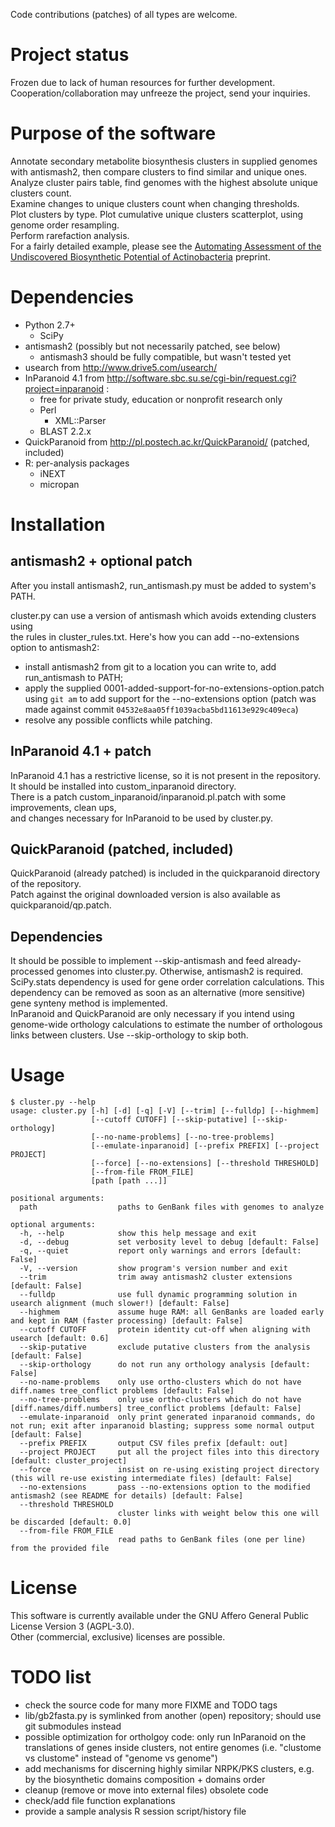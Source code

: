 Code contributions (patches) of all types are welcome.

Project status
==============
Frozen due to lack of human resources for further development.
Cooperation/collaboration may unfreeze the project, send your inquiries.

Purpose of the software
=======================
Annotate secondary metabolite biosynthesis clusters in supplied genomes with antismash2,
then compare clusters to find similar and unique ones.  
Analyze cluster pairs table, find genomes with the highest absolute unique clusters count.  
Examine changes to unique clusters count when changing thresholds.  
Plot clusters by type. Plot cumulative unique clusters scatterplot, using genome order resampling.  
Perform rarefaction analysis.  
For a fairly detailed example, please see the [Automating Assessment of the Undiscovered Biosynthetic Potential of Actinobacteria](http://biorxiv.org/content/early/2016/01/07/036087) preprint.

Dependencies
============
* Python 2.7+
    * SciPy
* antismash2 (possibly but not necessarily patched, see below)
    * antismash3 should be fully compatible, but wasn't tested yet
* usearch from http://www.drive5.com/usearch/
* InParanoid 4.1 from http://software.sbc.su.se/cgi-bin/request.cgi?project=inparanoid :
    * free for private study, education or nonprofit research only
    * Perl
        * XML::Parser
    * BLAST 2.2.x
* QuickParanoid from http://pl.postech.ac.kr/QuickParanoid/ (patched, included)
* R: per-analysis packages
    * iNEXT
    * micropan

Installation
============

antismash2 + optional patch
---------------------------
After you install antismash2, run_antismash.py must be added to system's PATH.

cluster.py can use a version of antismash which avoids extending clusters using  
the rules in cluster_rules.txt. Here's how you can add --no-extensions option to antismash2:

- install antismash2 from git to a location you can write to, add run_antismash
  to PATH;
- apply the supplied 0001-added-support-for-no-extensions-option.patch using
  `git am` to add support for the --no-extensions option (patch was made against
  commit `04532e8aa05ff1039acba5bd11613e929c409eca`)
- resolve any possible conflicts while patching.

InParanoid 4.1 + patch
----------------------
InParanoid 4.1 has a restrictive license, so it is not present in the repository.  
It should be installed into custom_inparanoid directory.  
There is a patch custom_inparanoid/inparanoid.pl.patch with some improvements, clean ups,  
and changes necessary for InParanoid to be used by cluster.py.

QuickParanoid (patched, included)
---------------------------------
QuickParanoid (already patched) is included in the quickparanoid directory of the repository.  
Patch against the original downloaded version is also available as quickparanoid/qp.patch.

Dependencies
------------
It should be possible to implement --skip-antismash and feed already-processed genomes into cluster.py.
Otherwise, antismash2 is required.  
SciPy.stats dependency is used for gene order correlation calculations.
This dependency can be removed as soon as an alternative (more sensitive) gene synteny method is implemented.  
InParanoid and QuickParanoid are only necessary if you intend using genome-wide orthology calculations
to estimate the number of orthologous links between clusters. Use --skip-orthology to skip both.

Usage
=====
```
$ cluster.py --help
usage: cluster.py [-h] [-d] [-q] [-V] [--trim] [--fulldp] [--highmem]
                  [--cutoff CUTOFF] [--skip-putative] [--skip-orthology]
                  [--no-name-problems] [--no-tree-problems]
                  [--emulate-inparanoid] [--prefix PREFIX] [--project PROJECT]
                  [--force] [--no-extensions] [--threshold THRESHOLD]
                  [--from-file FROM_FILE]
                  [path [path ...]]

positional arguments:
  path                  paths to GenBank files with genomes to analyze

optional arguments:
  -h, --help            show this help message and exit
  -d, --debug           set verbosity level to debug [default: False]
  -q, --quiet           report only warnings and errors [default: False]
  -V, --version         show program's version number and exit
  --trim                trim away antismash2 cluster extensions [default: False]
  --fulldp              use full dynamic programming solution in usearch alignment (much slower!) [default: False]
  --highmem             assume huge RAM: all GenBanks are loaded early and kept in RAM (faster processing) [default: False]
  --cutoff CUTOFF       protein identity cut-off when aligning with usearch [default: 0.6]
  --skip-putative       exclude putative clusters from the analysis [default: False]
  --skip-orthology      do not run any orthology analysis [default: False]
  --no-name-problems    only use ortho-clusters which do not have diff.names tree_conflict problems [default: False]
  --no-tree-problems    only use ortho-clusters which do not have [diff.names/diff.numbers] tree_conflict problems [default: False]
  --emulate-inparanoid  only print generated inparanoid commands, do not run; exit after inparanoid blasting; suppress some normal output [default: False]
  --prefix PREFIX       output CSV files prefix [default: out]
  --project PROJECT     put all the project files into this directory [default: cluster_project]
  --force               insist on re-using existing project directory (this will re-use existing intermediate files) [default: False]
  --no-extensions       pass --no-extensions option to the modified antismash2 (see README for details) [default: False]
  --threshold THRESHOLD
                        cluster links with weight below this one will be discarded [default: 0.0]
  --from-file FROM_FILE
                        read paths to GenBank files (one per line) from the provided file
```
License
=======
This software is currently available under the GNU Affero General Public License Version 3 (AGPL-3.0).  
Other (commercial, exclusive) licenses are possible.

TODO list
=========
- check the source code for many more FIXME and TODO tags
- lib/gb2fasta.py is symlinked from another (open) repository; should use git submodules instead
- possible optimization for ortholgoy code: only run InParanoid on the translations of genes
  inside clusters, not entire genomes (i.e. "clustome vs clustome" instead of "genome vs genome")
- add mechanisms for discerning highly similar NRPK/PKS clusters,
  e.g. by the biosynthetic domains composition + domains order
- cleanup (remove or move into external files) obsolete code
- check/add file function explanations
- provide a sample analysis R session script/history file